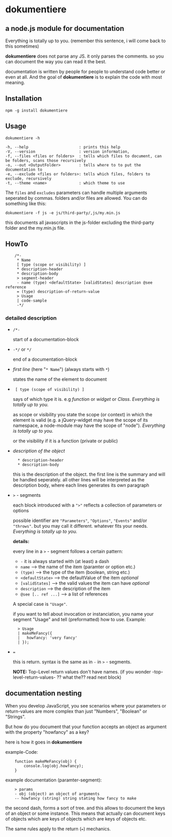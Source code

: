 dokumentiere
============





a node.js module for documentation
----------------------------------

Everything is totally up to you. (remember this sentence, i will come back to this sometimes) 

**dokumentiere** does not parse any JS. it only parses the comments. so you can document the way you can read it the best. 

documentation is written by people for people to understand code better or even at all. And the goal of **dokumentiere** is to explain the code with most meaning.




Installation
------------

	npm -g install dokumentiere





Usage
-----

	dokumentiere -h

	-h, --help                      : prints this help
	-V, --version                   : version information,
	-f, --files <files or folders>  : tells which files to document, can be folders, scans those recursively
	-o, --out <OutputFolder>        : tells where to to put the documentation to
	-e, --exclude <files or folders>: tells which files, folders to exclude, recursively
	-t, --theme <name>              : which theme to use

The `files` and `excludes` parameters can handle multiple arguments seperated by commas. folders and/or files are allowed. You can do something like this:

	dokumentiere -f js -e js/third-party/,js/my.min.js
this documents all javascripts in the js-folder excluding the third-party folder and the my.min.js file.

HowTo
-----

		/*-
		 * Name
		 [ type (scope or visibility) ]
		 * description-header
		 * description-body
		 > segment-header
		 - name (type) <defaultState> [validStates] description @see reference
		 = (type) description-of-return-value
		 > Usage
		 | code-sample
		 -*/


### detailed description

+ `/*-`

	start of a documentation-block

+ `-*/` or `*/`

	end of a documentation-block

+ _first line_ (here "`* Name`") (always starts with `*`)

	states the name of the element to document

+ ` [ type (scope of visibility) ]`

	says of which type it is. e.g _function_ or _widget_ or _Class_.
	_Everything is totally up to you._
	
	as scope or visibility you state the scope (or context) in which the element is valid (e.g. a jQuery-widget may have the scope of its namespace, a node-module may have the scope of "node"). _Everything is totally up to you._

	or the visibility if it is a function (private or public)
		
+ _description of the object_

		* description-header
		* description-body
		
	this is the description of the object. the first line is the summary and will be handled seperately. all other lines will be interpreted as the description body, where each lines generates its own paragraph


+ `>` - segments
	
	each block introduced with a `">"` reflects a collection of parameters or options 

	possible identifier are `"Parameters"`, `"Options"`, `"Events"` and/or `"throws"`. 
	but you may call it different. whatever fits your needs. _Everything is totally up to you._

	**details:**

	every line in a `>` - segment follows a certain pattern:
	+ `-` it is always started with (at least) a dash
	+ `name` --> the name of the item (paramter or option etc.)
	+ `(type)` --> the type of the item (boolean, string etc.)
	+ `<defaultState>` --> the defaultValue of the item _optional_
	+ `[validStates]` --> the valid values the item can have _optional_
	+ `description` --> the description of the item
	+ `@see [.. ref ...]` --> a list of references

	A special case is `"Usage"`.
	
	if you want to tell about invocation or instanciation, you name your segment "Usage" and tell (preformatted) how to use. Example:
		
		> Usage
		| makeMeFancy({
		|   howfancy: 'very fancy'
		| });

+ `=` 

	this is return.
	syntax is the same as in `-` in `>` - segments.

	**NOTE:** Top-Level return values don't have names. (if you wonder -top-level-return-values- ?? what the?? read next block) 





documentation nesting
---------------------

When you develop JavaScript, you see scenarios where your parameters or return-values are more complex than just "Numbers", "Boolean" or "Strings".

But how do you document that your function accepts an object as argument with the property "howfancy" as a key?

here is how it goes in **dokumentiere**

example-Code:
		
		function makeMeFancy(obj) {
			console.log(obj.howfancy);
		}

example documentation (paramter-segment):

		> params
		- obj (object) an object of arguments
		-- howfancy (string) string stating how fancy to make

the second dash, forms a sort of tree. and this allows to document the keys of an object or some instance. This means that actually can document keys of objects which are keys of objects which are keys of objects etc.

The same rules apply to the return (`=`) mechanics.